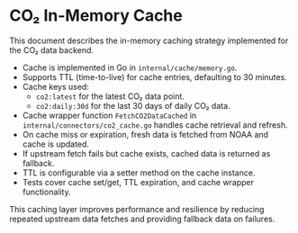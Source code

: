 # CO₂ In-Memory Cache

This document describes the in-memory caching strategy implemented for the CO₂ data backend.

- Cache is implemented in Go in `internal/cache/memory.go`.
- Supports TTL (time-to-live) for cache entries, defaulting to 30 minutes.
- Cache keys used:
  - `co2:latest` for the latest CO₂ data point.
  - `co2:daily:30d` for the last 30 days of daily CO₂ data.
- Cache wrapper function `FetchCO2DataCached` in `internal/connectors/co2_cache.go` handles cache retrieval and refresh.
- On cache miss or expiration, fresh data is fetched from NOAA and cache is updated.
- If upstream fetch fails but cache exists, cached data is returned as fallback.
- TTL is configurable via a setter method on the cache instance.
- Tests cover cache set/get, TTL expiration, and cache wrapper functionality.

This caching layer improves performance and resilience by reducing repeated upstream data fetches and providing fallback data on failures.

